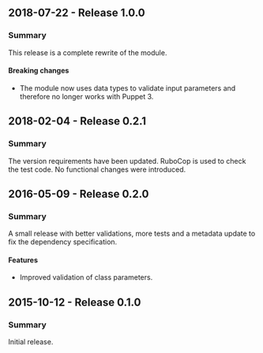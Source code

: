 ## 2018-07-22 - Release 1.0.0

### Summary

This release is a complete rewrite of the module.

#### Breaking changes

- The module now uses data types to validate input parameters and therefore no longer works with Puppet 3.

## 2018-02-04 - Release 0.2.1

### Summary

The version requirements have been updated. RuboCop is used to check the test code. No functional changes were introduced.

## 2016-05-09 - Release 0.2.0

### Summary

A small release with better validations, more tests and a metadata update to fix the dependency specification.

#### Features

- Improved validation of class parameters.

## 2015-10-12 - Release 0.1.0

### Summary

Initial release.
